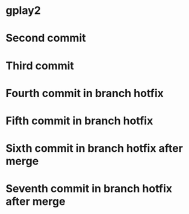 # gplay2
# Second commit
# Third commit
# Fourth commit in branch hotfix
# Fifth commit in branch hotfix
# Sixth commit in branch hotfix after merge
# Seventh commit in branch hotfix after merge
